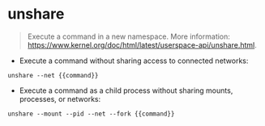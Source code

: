 # unshare

> Execute a command in a new namespace.
> More information: <https://www.kernel.org/doc/html/latest/userspace-api/unshare.html>.

- Execute a command without sharing access to connected networks:

`unshare --net {{command}}`

- Execute a command as a child process without sharing mounts, processes, or networks:

`unshare --mount --pid --net --fork {{command}}`
